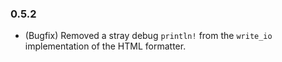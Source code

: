 ### 0.5.2
- (Bugfix) Removed a stray debug `println!` from the `write_io` implementation of the HTML formatter.